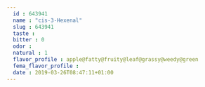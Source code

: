 ```yaml
---
  id : 643941
  name : "cis-3-Hexenal"
  slug : 643941
  taste : 
  bitter : 0
  odor : 
  natural : 1
  flavor_profile : apple@fatty@fruity@leaf@grassy@weedy@green
  fema_flavor_profile : 
  date : 2019-03-26T08:47:11+01:00
---
```



